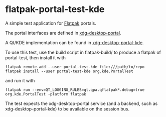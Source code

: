 # flatpak-portal-test-kde

A simple test application for [Flatpak](http://www.flatpak.org) portals.

The portal interfaces are defined in [xdg-desktop-portal](https://github.com/flatpak/xdg-desktop-portal).

A Qt/KDE implementation can be found in [xdg-desktop-portal-kde](https://github.com/grulja/xdg-desktop-portal-kde).

To use this test, use the build script in flatpak-build/ to produce a flatpak of portal-test, then install it with

    flatpak remote-add --user portal-test-kde file:///path/to/repo
    flatpak install --user portal-test-kde org.kde.PortalTest

and run it with

    flatpak run --env=QT_LOGGING_RULES=qt.qpa.qflatpak*.debug=true org.kde.PortalTest -platform flatpak

The test expects the xdg-desktop-portal service (and a backend, such as xdg-desktop-portal-kde) to be available on the session bus.
